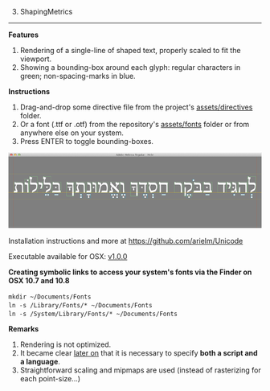 3. ShapingMetrics
--------------

**Features**

1. Rendering of a single-line of shaped text, properly scaled to fit the viewport.
2. Showing a bounding-box around each glyph: regular characters in green; non-spacing-marks in blue.

**Instructions**

1. Drag-and-drop some directive file from the project's [assets/directives](assets/directives) folder.
2. Or a font (.ttf or .otf) from the repository's [assets/fonts](https://github.com/arielm/Unicode/tree/master/fonts) folder or from anywhere else on your system.
3. Press ENTER to toggle bounding-boxes.

![Screenshot](screenshot.png)

Installation instructions and more at https://github.com/arielm/Unicode  

Executable available for OSX: [v1.0.0](https://github.com/arielm/Unicode/releases/download/v1.0.0/Unicode-1.0.0.zip)

**Creating symbolic links to access your system's fonts via the Finder on OSX 10.7 and 10.8**

`mkdir ~/Documents/Fonts`  
`ln -s /Library/Fonts/* ~/Documents/Fonts`  
`ln -s /System/Library/Fonts/* ~/Documents/Fonts`  

**Remarks**

1. Rendering is not optimized.
2. It became clear [later on](https://github.com/arielm/Unicode/tree/master/Projects/LanguageFeatures) that it is necessary to specify **both a script and a language**.
3. Straightforward scaling and mipmaps are used (instead of rasterizing for each point-size...)
